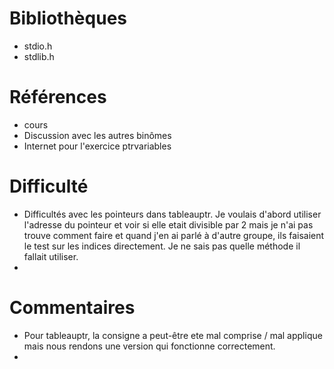 # Bibliothèques
* stdio.h
* stdlib.h

# Références
* cours
* Discussion avec les autres binômes
* Internet pour l'exercice ptrvariables

# Difficulté
* Difficultés avec les pointeurs dans tableauptr. Je voulais d'abord utiliser l'adresse du pointeur et voir si elle etait divisible par 2 mais je n'ai pas trouve comment faire et quand j'en ai parlé à d'autre groupe, ils faisaient le test sur les indices directement. Je ne sais pas quelle méthode il fallait utiliser.
* 

# Commentaires
* Pour tableauptr, la consigne a peut-être ete mal comprise / mal applique mais nous rendons une version qui fonctionne correctement.
* 


